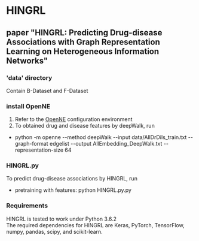 # HINGRL
## paper "HINGRL: Predicting Drug-disease Associations with Graph Representation Learning on Heterogeneous Information Networks"

### 'data' directory
Contain  B-Dataset and F-Dataset

### install OpenNE
1. Refer to the [OpenNE](https://github.com/thunlp/OpenNE/tree/pytorch) configuration environment
2. To obtained drug and disease features by deepWalk, run
  - python -m openne --method deepWalk --input data/AllDrDiIs_train.txt --graph-format edgelist --output AllEmbedding_DeepWalk.txt --representation-size 64

### HINGRL.py
To predict drug-disease associations by HINGRL, run
  - pretraining with features: python HINGRL.py.py

### Requirements
HINGRL is tested to work under Python 3.6.2  
The required dependencies for HINGRL  are Keras, PyTorch, TensorFlow, numpy, pandas, scipy, and scikit-learn.
